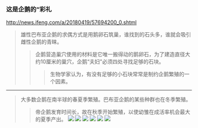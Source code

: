### 这是企鹅的“彩礼
http://news.ifeng.com/a/20180419/57694200_0.shtml
>雄性巴布亚企鹅的求偶方式是用鹅卵石筑巢，谁找到的石头多，谁就会吸引雌性企鹅的青睐。
>>企鹅营造巢穴使用的材料是它唯一搬得动的鹅卵石，为了建造直径大约10厘米的巢穴，企鹅“夫妇”必须四处寻找足够的石块。
>>>生物学家认为，有没有足够的小石块常常是制约企鹅繁殖的一个因素。
---
>大多数企鹅在南半球的春夏季繁殖。巴布亚企鹅的某些种群也在冬季繁殖。
>>帝企鹅发育时间长，故在秋季开始繁殖，以使幼雏在成活率机会最大的夏季产出。
![](http://d.ifengimg.com/mw978_mh598/p1.ifengimg.com/cmpp/2018/04/19/06/d85dbe3a-90c0-48e7-a451-dd4eb08f28db_size163_w1024_h679.jpg)
![](http://d.ifengimg.com/mw978_mh598/p1.ifengimg.com/cmpp/2018/04/19/06/eaf30d88-16a7-4df6-a5c0-026b1980c01b_size103_w1024_h661.jpg)
![](http://d.ifengimg.com/mw978_mh598/p1.ifengimg.com/cmpp/2018/04/19/06/d6e8858c-31ff-4133-abaf-a26a3d698fc8_size193_w1023_h662.jpg)
![](http://d.ifengimg.com/mw978_mh598/p1.ifengimg.com/cmpp/2018/04/19/06/32454d01-8200-4ea7-aa16-eb1a87654818_size127_w1024_h666.jpg)
![](http://d.ifengimg.com/mw978_mh598/p1.ifengimg.com/cmpp/2018/04/19/06/496bf8a9-5ed5-4918-a7c3-c9592e3aa70b_size159_w1024_h683.jpg)
![](http://d.ifengimg.com/mw978_mh598/p1.ifengimg.com/cmpp/2018/04/19/06/e6b6e92f-2b1d-49ae-87ca-ff75471f42c4_size146_w1024_h682.jpg)